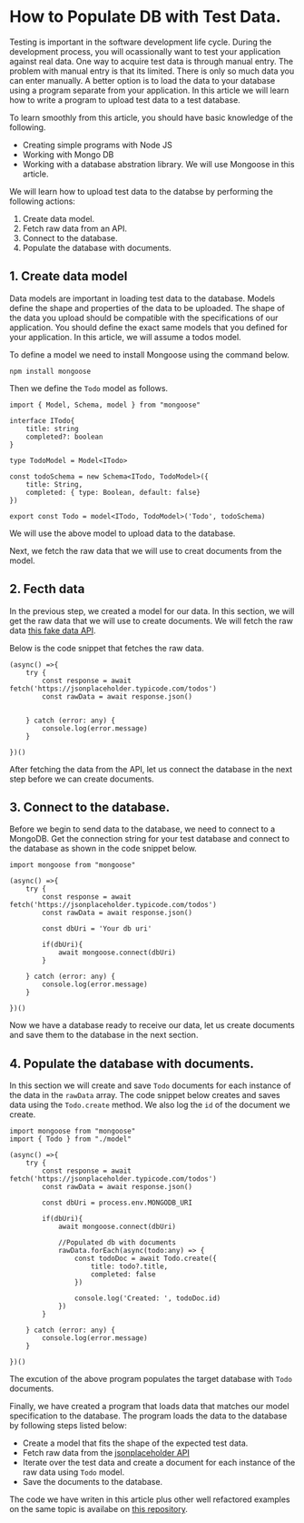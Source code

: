 # How to Populate DB with Test Data.
Testing is important in the software development life cycle. During the development process, you will ocassionally want to test your application against real data. One way to acquire test data is through manual entry. The problem with manual entry is that its limited.  There is only so much data you can enter manually. A better option is to load the data to your database using a program separate from your application. In this article we will learn how to write a program to upload test data to a test database.

To learn smoothly from this article, you should have basic knowledge of the following.
- Creating simple programs with Node JS
- Working with Mongo DB
- Working with a database abstration library. We will use Mongoose in this article.

We will learn how to upload test data to the databse by performing the following actions:

1. Create data model.
2. Fetch raw data from an API.
3. Connect to the database.
4. Populate the database with documents.

## 1. Create data model
Data models are important in loading test data to the database. Models define the shape and properties of the data to be uploaded. The shape of the data you upload should be compatible with the specifications of our application. You should define the exact same models that you defined for your application. In this article, we will assume a todos model.

To define a model we need to install Mongoose using the command below.

```
npm install mongoose
```

Then we define the `Todo` model as follows.

```
import { Model, Schema, model } from "mongoose"

interface ITodo{
    title: string
    completed?: boolean
}

type TodoModel = Model<ITodo>

const todoSchema = new Schema<ITodo, TodoModel>({
    title: String,
    completed: { type: Boolean, default: false}
})

export const Todo = model<ITodo, TodoModel>('Todo', todoSchema)
```

We will use the above model to upload data to the database. 

Next, we fetch the raw data that we will use to creat documents from the model.

## 2. Fecth data
In the previous step, we created a model for our data. In this section, we will get the raw data that we will use to create documents. We will fetch the raw data [this fake data API](https://jsonplaceholder.typicode.com).

Below is the code snippet that fetches the raw data.

```
(async() =>{
    try {
        const response = await fetch('https://jsonplaceholder.typicode.com/todos')
        const rawData = await response.json()
        
        
    } catch (error: any) {
        console.log(error.message)
    }

})()
```

After fetching the data from the API, let us connect the database in the next step before we can create documents.

## 3. Connect to the database.
Before we begin to send data to the database, we need to connect to a MongoDB. Get the connection string for your test database and connect to the database as shown in the code snippet below.

```
import mongoose from "mongoose"

(async() =>{
    try {
        const response = await fetch('https://jsonplaceholder.typicode.com/todos')
        const rawData = await response.json()

        const dbUri = 'Your db uri'

        if(dbUri){
            await mongoose.connect(dbUri)
        }
        
    } catch (error: any) {
        console.log(error.message)
    }

})()
```

Now we have a database ready to receive our data, let us create documents and save them to the database in the next section.

## 4. Populate the database with documents.
In this section we will create and save `Todo` documents for each instance of the data in the `rawData` array. The code snippet below creates and saves data using the `Todo.create` method. We also log the `id` of the document we create. 

```
import mongoose from "mongoose"
import { Todo } from "./model"

(async() =>{
    try {
        const response = await fetch('https://jsonplaceholder.typicode.com/todos')
        const rawData = await response.json()

        const dbUri = process.env.MONGODB_URI

        if(dbUri){
            await mongoose.connect(dbUri)

            //Populated db with documents   
            rawData.forEach(async(todo:any) => {
                const todoDoc = await Todo.create({
                    title: todo?.title,
                    completed: false
                })

                console.log('Created: ', todoDoc.id)
            })
        }
        
    } catch (error: any) {
        console.log(error.message)
    }

})()
```
The excution of the above program populates the target database with `Todo` documents.


Finally, we have created a program that loads data that matches our model specification to the database. The program loads the data to the database by following steps listed below: 

- Create a model that fits the shape of the expected test data.
- Fetch raw data from the [jsonplaceholder API](https://jsonplaceholder.typicode.com/)
- Iterate over the test data and create a document for each instance of the raw data using `Todo` model.
- Save the documents to the database.

The code we have writen in this article plus other well refactored examples on the same topic is availabe on [this repository](https://github.com/GHOST-Aram/db-populator).